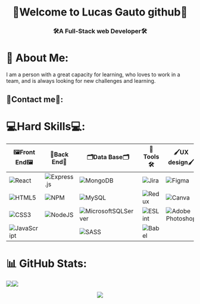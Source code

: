 <h1 align="center">👋Welcome to Lucas Gauto github👋</h1>
<h3 align="center">🛠️A Full-Stack web Developer🛠️</h3>


# 💫 About Me:
  I am a person with a great capacity for learning, who loves to work in a team, and is always looking for new challenges and learning.<br>


## 📩Contact me📩:


# 💻Hard Skills💻:

|🖼️Front End🖼️|🎨Back End🎨|🗂️Data Base🗂️|🔧Tools🛠️|🖌️UX design🖌️|
|--------------|-------------|--------------|----------|--------------|
|![React](https://img.shields.io/badge/react-%2320232a.svg?style=for-the-badge&logo=react&logoColor=%2361DAFB)|![Express.js](https://img.shields.io/badge/express.js-%23404d59.svg?style=for-the-badge&logo=express&logoColor=%2361DAFB)|![MongoDB](https://img.shields.io/badge/MongoDB-%234ea94b.svg?style=for-the-badge&logo=mongodb&logoColor=white)|![Jira](https://img.shields.io/badge/jira-%230A0FFF.svg?style=for-the-badge&logo=jira&logoColor=white) |![Figma](https://img.shields.io/badge/figma-%23F24E1E.svg?style=for-the-badge&logo=figma&logoColor=white)|
![HTML5](https://img.shields.io/badge/html5-%23E34F26.svg?style=for-the-badge&logo=html5&logoColor=white)|![NPM](https://img.shields.io/badge/NPM-%23000000.svg?style=for-the-badge&logo=npm&logoColor=white) |![MySQL](https://img.shields.io/badge/mysql-%2300f.svg?style=for-the-badge&logo=mysql&logoColor=white)|![Redux](https://img.shields.io/badge/redux-%23593d88.svg?style=for-the-badge&logo=redux&logoColor=white) |![Canva](https://img.shields.io/badge/Canva-%2300C4CC.svg?style=for-the-badge&logo=Canva&logoColor=white)|
![CSS3](https://img.shields.io/badge/css3-%231572B6.svg?style=for-the-badge&logo=css3&logoColor=white)|![NodeJS](https://img.shields.io/badge/node.js-6DA55F?style=for-the-badge&logo=node.js&logoColor=white)|![MicrosoftSQLServer](https://img.shields.io/badge/Microsoft%20SQL%20Sever-CC2927?style=for-the-badge&logo=microsoft%20sql%20server&logoColor=white)|![ESLint](https://img.shields.io/badge/ESLint-4B3263?style=for-the-badge&logo=eslint&logoColor=white)|![Adobe Photoshop](https://img.shields.io/badge/adobephotoshop-%2331A8FF.svg?style=for-the-badge&logo=adobephotoshop&logoColor=white)|
![JavaScript](https://img.shields.io/badge/javascript-%23323330.svg?style=for-the-badge&logo=javascript&logoColor=%23F7DF1E) ||![SASS](https://img.shields.io/badge/SASS-hotpink.svg?style=for-the-badge&logo=SASS&logoColor=white)|![Babel](https://img.shields.io/badge/Babel-F9DC3e?style=for-the-badge&logo=babel&logoColor=black) |




# 📊 GitHub Stats:
![](https://github-readme-stats.vercel.app/api?username=LucasAnthonyGauto&theme=dark&hide_border=false&include_all_commits=true&count_private=true)![](https://github-readme-streak-stats.herokuapp.com/?user=LucasAnthonyGauto&theme=dark&hide_border=false)<div align="center">![](https://github-readme-stats.vercel.app/api/top-langs/?username=LucasAnthonyGauto&theme=dark&hide_border=false&include_all_commits=true&count_private=true&layout=compact)<div/>

